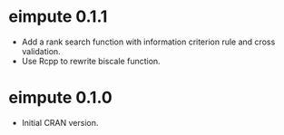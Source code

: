 # eimpute 0.1.1

* Add a rank search function with information criterion rule and cross validation.
* Use Rcpp to rewrite biscale function.

# eimpute 0.1.0

* Initial CRAN version.
